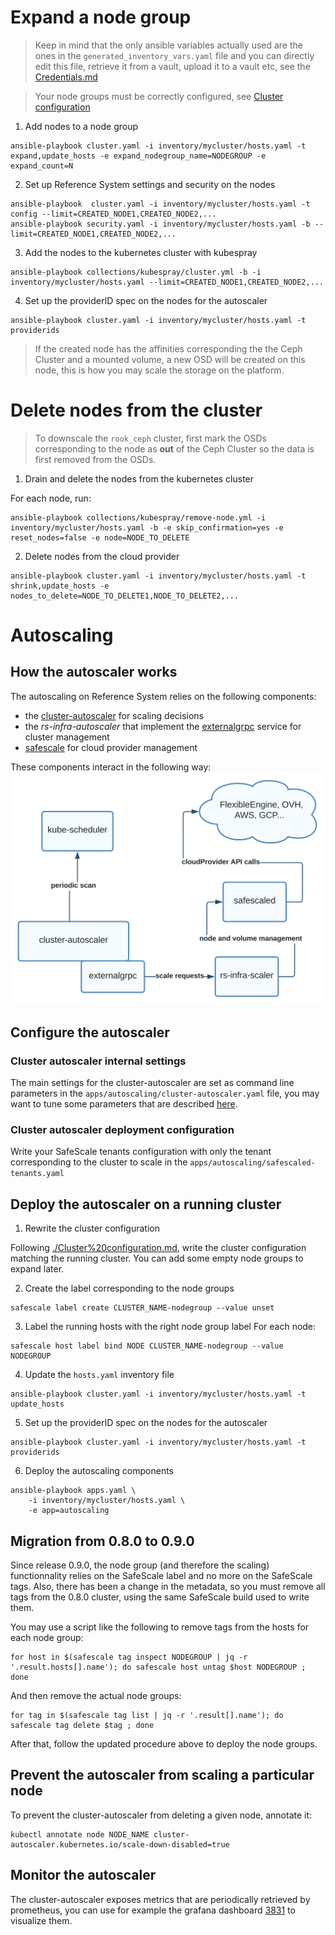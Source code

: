 # Expand a node group


> Keep in mind that the only ansible variables actually used are the ones in the `generated_inventory_vars.yaml` file and you can directly edit this file, retrieve it from a vault, upload it to a vault etc, see the [Credentials.md](./Credentials.md)

> Your node groups must be correctly configured, see [Cluster configuration](./Cluster%20configuration.md)

1. Add nodes to a node group

```shellsession
ansible-playbook cluster.yaml -i inventory/mycluster/hosts.yaml -t expand,update_hosts -e expand_nodegroup_name=NODEGROUP -e expand_count=N
```

2. Set up Reference System settings and security on the nodes

```shellsession
ansible-playbook  cluster.yaml -i inventory/mycluster/hosts.yaml -t config --limit=CREATED_NODE1,CREATED_NODE2,...
ansible-playbook security.yaml -i inventory/mycluster/hosts.yaml -b --limit=CREATED_NODE1,CREATED_NODE2,...
```

3. Add the nodes to the kubernetes cluster with kubespray

```shellsession
ansible-playbook collections/kubespray/cluster.yml -b -i inventory/mycluster/hosts.yaml --limit=CREATED_NODE1,CREATED_NODE2,...
```

4. Set up the providerID spec on the nodes for the autoscaler

```shellsession
ansible-playbook cluster.yaml -i inventory/mycluster/hosts.yaml -t providerids
```

> If the created node has the affinities corresponding the the Ceph Cluster and a mounted volume, a new OSD will be created on this node, this is how you may scale the storage on the platform.

# Delete nodes from the cluster

> To downscale the `rook_ceph` cluster, first mark the OSDs corresponding to the node as **out** of the Ceph Cluster so the data is first removed from the OSDs.

1. Drain and delete the nodes from the kubernetes cluster

For each node, run:
```shellsession
ansible-playbook collections/kubespray/remove-node.yml -i inventory/mycluster/hosts.yaml -b -e skip_confirmation=yes -e reset_nodes=false -e node=NODE_TO_DELETE
```

2. Delete nodes from the cloud provider
```shellsession
ansible-playbook cluster.yaml -i inventory/mycluster/hosts.yaml -t shrink,update_hosts -e nodes_to_delete=NODE_TO_DELETE1,NODE_TO_DELETE2,...
```

# Autoscaling

## How the autoscaler works

The autoscaling on Reference System relies on the following components:
 - the [cluster-autoscaler](https://github.com/kubernetes/autoscaler/tree/master/cluster-autoscaler) for scaling decisions
 - the *rs-infra-autoscaler* that implement the [externalgrpc](https://github.com/kubernetes/autoscaler/blob/master/cluster-autoscaler/cloudprovider/externalgrpc/README.md) service for cluster management
 - [safescale](https://github.com/CS-SI/SafeScale) for cloud provider management

These components interact in the following way:
![](../../media/rs-autoscaling.svg)


## Configure the autoscaler

### Cluster autoscaler internal settings

The main settings for the cluster-autoscaler are set as command line parameters in the `apps/autoscaling/cluster-autoscaler.yaml` file, you may want to tune some parameters that are described [here](https://github.com/kubernetes/autoscaler/blob/master/cluster-autoscaler/FAQ.md#what-are-the-parameters-to-ca).

### Cluster autoscaler deployment configuration

Write your SafeScale tenants configuration with only the tenant corresponding to the cluster to scale in the `apps/autoscaling/safescaled-tenants.yaml`

## Deploy the autoscaler on a running cluster

1. Rewrite the cluster configuration

Following [./Cluster%20configuration.md](./Cluster%20configuration.md), write the cluster configuration matching the running cluster. You can add some empty node groups to expand later.


2. Create the label corresponding to the node groups

```shellsession
safescale label create CLUSTER_NAME-nodegroup --value unset
```

3. Label the running hosts with the right node group label
For each node:
```shellsession
safescale host label bind NODE CLUSTER_NAME-nodegroup --value NODEGROUP
```

4. Update the `hosts.yaml` inventory file
```shellsession
ansible-playbook cluster.yaml -i inventory/mycluster/hosts.yaml -t update_hosts
```

5. Set up the providerID spec on the nodes for the autoscaler

```shellsession
ansible-playbook cluster.yaml -i inventory/mycluster/hosts.yaml -t providerids
```

6. Deploy the autoscaling components

```shellsession
ansible-playbook apps.yaml \
    -i inventory/mycluster/hosts.yaml \
    -e app=autoscaling
```

## Migration from 0.8.0 to 0.9.0

Since release 0.9.0, the node group (and therefore the scaling) functionnality relies on the SafeScale label and no more on the SafeScale tags. Also, there has been a change in the metadata, so you must remove all tags from the 0.8.0 cluster, using the same SafeScale build used to write them.

You may use a script like the following to remove tags from the hosts for each node group:
```shellsession
for host in $(safescale tag inspect NODEGROUP | jq -r '.result.hosts[].name'); do safescale host untag $host NODEGROUP ; done
```

And then remove the actual node groups:
```shellsession
for tag in $(safescale tag list | jq -r '.result[].name'); do safescale tag delete $tag ; done
```

After that, follow the updated procedure above to deploy the node groups.


## Prevent the autoscaler from scaling a particular node

To prevent the cluster-autoscaler from deleting a given node, annotate it:
```shellsession
kubectl annotate node NODE_NAME cluster-autoscaler.kubernetes.io/scale-down-disabled=true
```

## Monitor the autoscaler

The cluster-autoscaler exposes metrics that are periodically retrieved by prometheus, you can use for example the grafana dashboard [3831](https://grafana.com/grafana/dashboards/3831) to visualize them.
